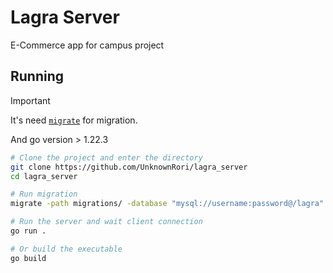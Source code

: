 # Lagra Server

E-Commerce app for campus project

## Running

> [!IMPORTANT]
> It's need [`migrate`](https://github.com/golang-migrate/migrate) for migration.
> 
> And go version > 1.22.3

```sh
# Clone the project and enter the directory
git clone https://github.com/UnknownRori/lagra_server
cd lagra_server

# Run migration
migrate -path migrations/ -database "mysql://username:password@/lagra" up

# Run the server and wait client connection
go run .

# Or build the executable
go build
```
